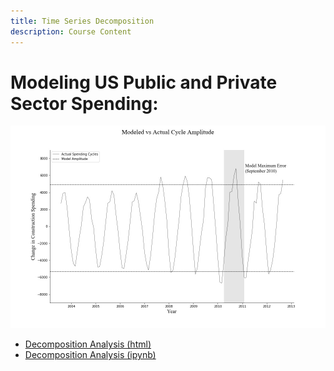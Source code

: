 ```yaml
---
title: Time Series Decomposition
description: Course Content
---
```


# Modeling US Public and Private Sector Spending:
![Decomposition Model Image](decompPreview.jpg)
- [Decomposition Analysis (html)](Decomposition.html)
- [Decomposition Analysis (ipynb)](Decomposition.ipynb)
